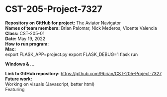# CST-205-Project-7327
**Repository on GitHub for project:** The Aviator Navigator <br />
**Names of team members:** Brian Palomar, Nick Mederos, Vicente Valencia <br />
**Class:** CST-205-01 <br />
**Date:** May 19, 2022 <br />
**How to run program:** <br />
**Mac:** <br />
export FLASK_APP=project.py
export FLASK_DEBUG=1
flask run

**Windows & ...** <br />

**Link to GitHub repository:** https://github.com/9brian/CST-205-Project-7327 <br />
**Future work:** <br />
Working on visuals (Javascript, better html)<br />
Featuring <br />
